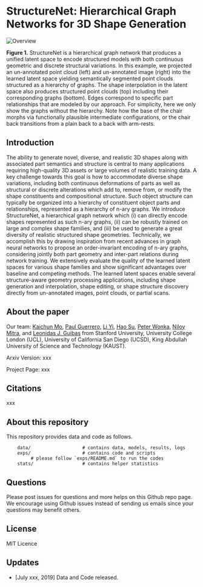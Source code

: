 # StructureNet: Hierarchical Graph Networks for 3D Shape Generation

![Overview](https://github.com/daerduoCarey/structurenet/blob/master/images/teaser.png)

**Figure 1.** StructureNet is a hierarchical graph network that produces a unified latent space to encode structured models with both continuous geometric and discrete structural variations. In this example, we projected an un-annotated point cloud (left) and un-annotated image (right) into the learned latent space yielding semantically segmented point clouds structured as a hierarchy of graphs. The shape interpolation in the latent space also produces structured point clouds (top) including their corresponding graphs (bottom). Edges correspond to specific part relationships that are modeled by our approach. For simplicity, here we only show the graphs without the hierarchy. Note how the base of the chair morphs via functionally plausible intermediate configurations, or the chair back transitions from a plain back to a back with arm-rests.

## Introduction

The ability to generate novel, diverse, and realistic 3D shapes along with associated part semantics and structure is central to many applications requiring high-quality 3D assets or large volumes of realistic training data. A key challenge towards this goal is how to accommodate diverse shape variations, including both continuous deformations of parts as well as structural or discrete alterations which add to, remove from, or modify the shape constituents and compositional structure. Such object structure can typically be organized into a hierarchy of constituent object parts and relationships, represented as a hierarchy of n-ary graphs. We introduce StructureNet, a hierarchical graph network which (i) can directly encode shapes represented as such n-ary graphs, (ii) can be robustly trained on large and complex shape families, and (iii) be used to generate a great diversity of realistic structured shape geometries. Technically, we accomplish this by drawing inspiration from recent advances in graph neural networks to propose an order-invariant encoding of n-ary graphs, considering jointly both part geometry and inter-part relations during network training. We extensively evaluate the quality of the learned latent spaces for various shape families and show significant advantages over baseline and competing methods. The learned latent spaces enable several structure-aware geometry processing applications, including shape generation and interpolation, shape editing, or shape structure discovery directly from un-annotated images, point clouds, or partial scans.

## About the paper

Our team: 
[Kaichun Mo](https://cs.stanford.edu/~kaichun),
[Paul Guerrero](http://paulguerrero.net/),
[Li Yi](https://cs.stanford.edu/~ericyi/),
[Hao Su](http://cseweb.ucsd.edu/~haosu/),
[Peter Wonka](http://peterwonka.net/),
[Niloy Mitra](http://www0.cs.ucl.ac.uk/staff/n.mitra/),
and [Leonidas J. Guibas](https://geometry.stanford.edu/member/guibas/) 
from 
Stanford University, University College London (UCL), University of California San Diego (UCSD), King Abdullah University of Science and Technology (KAUST).

Arxiv Version: xxx

Project Page: xxx

## Citations
xxx

## About this repository

This repository provides data and code as follows.


```
    data/                   # contains data, models, results, logs
    exps/                   # contains code and scripts
         # please follow `exps/README.md` to run the codes 
    stats/                  # contains helper statistics
```

## Questions

Please post issues for questions and more helps on this Github repo page. We encourage using Github issues instead of sending us emails since your questions may benefit others.

## License

MIT Licence

## Updates

* [July xxx, 2019] Data and Code released.

